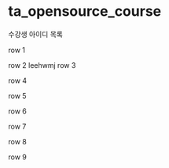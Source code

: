 # ta_opensource_course

수강생 아이디 목록

row 1

row 2
leehwmj
row 3

row 4

row 5

row 6

row 7

row 8

row 9
